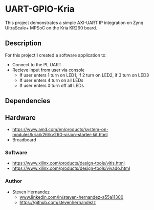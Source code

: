 # UART-GPIO-Kria
This project demonstrates a simple AXI-UART IP integration on Zynq UltraScale+ MPSoC on the Kria KR260 board.
 
## Description
For this project I created a software application to:
* Connect to the PL UART
* Recieve input from user via console
  - If user enters 1 turn on LED1, if 2 turn on LED2, if 3 turn on LED3
  - If user enters 4 turn on all LEDs
  - If user enters 0 turn off all LEDs


## Dependencies
## Hardware
* https://www.amd.com/en/products/system-on-modules/kria/k26/kv260-vision-starter-kit.html
* Breadboard
  
### Software
* https://www.xilinx.com/products/design-tools/vitis.html
* https://www.xilinx.com/products/design-tools/vivado.html
  
### Author
* Steven Hernandez
  - www.linkedin.com/in/steven-hernandez-a55a11300
  - https://github.com/stevenhernandezz
